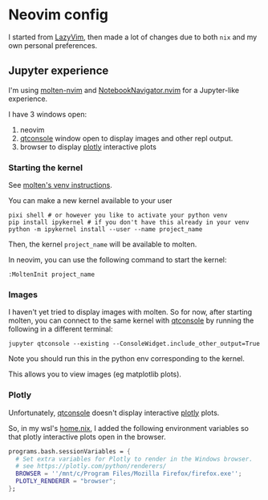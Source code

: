 # Neovim config

I started from [LazyVim](https://github.com/LazyVim/LazyVim), then made a lot of changes due to both `nix` and my own personal preferences.

## Jupyter experience

I'm using [molten-nvim](https://github.com/benlubas/molten-nvim) and [NotebookNavigator.nvim](https://github.com/GCBallesteros/NotebookNavigator.nvim) for a Jupyter-like experience.

I have 3 windows open:

1. neovim
2. [qtconsole](https://github.com/jupyter/qtconsole) window open to display images and other repl output.
3. browser to display [plotly](https://github.com/plotly/plotly.py) interactive plots

### Starting the kernel

See [molten's venv instructions](https://github.com/benlubas/molten-nvim/blob/main/docs/Virtual-Environments.md).

You can make a new kernel available to your user

```shell
pixi shell # or however you like to activate your python venv
pip install ipykernel # if you don't have this already in your venv
python -m ipykernel install --user --name project_name
```

Then, the kernel `project_name` will be available to molten.

In neovim, you can use the following command to start the kernel:

```vim
:MoltenInit project_name
```

### Images

I haven't yet tried to display images with molten.
So for now, after starting molten, you can connect to the same kernel with [qtconsole](https://github.com/jupyter/qtconsole) by running the following in a different terminal:

```shell
jupyter qtconsole --existing --ConsoleWidget.include_other_output=True
```

Note you should run this in the python env corresponding to the kernel.

This allows you to view images (eg matplotlib plots).

### Plotly

Unfortunately, [qtconsole](https://github.com/jupyter/qtconsole) doesn't display interactive [plotly](https://github.com/plotly/plotly.py) plots.

So, in my wsl's [home.nix](../../../hosts/wsl/home.nix), I added the following environment variables so that plotly interactive plots open in the browser.

```nix
programs.bash.sessionVariables = {
  # Set extra variables for Plotly to render in the Windows browser.
  # see https://plotly.com/python/renderers/
  BROWSER = ''/mnt/c/Program Files/Mozilla Firefox/firefox.exe'';
  PLOTLY_RENDERER = "browser";
};

```
